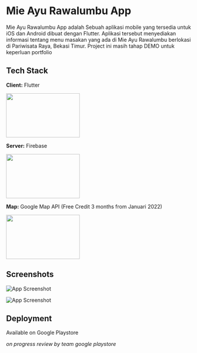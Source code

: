 
# Mie Ayu Rawalumbu App

Mie Ayu Rawalumbu App adalah Sebuah aplikasi mobile yang tersedia untuk iOS dan Android 
dibuat dengan Flutter. Aplikasi tersebut menyediakan informasi tentang menu masakan yang ada 
di Mie Ayu Rawalumbu berlokasi di Pariwisata Raya, Bekasi Timur. Project ini masih tahap DEMO untuk keperluan portfolio
## Tech Stack

**Client:** Flutter 

<img src="https://storage.googleapis.com/cms-storage-bucket/70760bf1e88b184bb1bc.png" width="200" height="120" />


**Server:** Firebase

<img src="https://firebase.google.com/images/social.png" width="200" height="120" />


**Map:** Google Map API (Free Credit 3 months from Januari 2022)

<img src="https://developers.google.com/maps/images/google-maps-platform-1200x675.png" width="200" height="120" />


## Screenshots

![App Screenshot](https://firebasestorage.googleapis.com/v0/b/flutter-mie-ayu.appspot.com/o/1.png?alt=media&token=a70a5f0a-6f72-43c3-bcaf-bb887282cb0c)
&nbsp;

![App Screenshot](https://firebasestorage.googleapis.com/v0/b/flutter-mie-ayu.appspot.com/o/2.png?alt=media&token=303a2fe6-4ee8-4edd-8fc3-c8017a095222)



## Deployment

Available on Google Playstore 

*on progress review by team google playstore*
